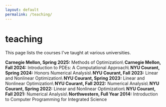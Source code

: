 ```yaml
---
layout: default
permalink: /teaching/
---
```

# teaching
This page lists the courses I've taught at various universities.

**Carnegie Mellon, Spring 2025:** Methods of Optimization\\
**Carnegie Mellon, Fall 2024:** Introduction to PDEs: A Computational Approach\\
**NYU Courant, Spring 2024:** Honors Numerical Analysis\\
**NYU Courant, Fall 2023:** Linear and Nonlinear Optimization\\
**NYU Courant, Spring 2023:** Linear and Nonlinear Optimization\\
**NYU Courant, Fall 2022:**   Numerical Analysis\\
**NYU Courant, Spring 2022:** Linear and Nonlinear Optimization\\
**NYU Courant, Fall 2021:**   Numerical Analysis\\
**Northwestern, Full Year 2014:** Introduction to Computer Programming for Integrated Science
